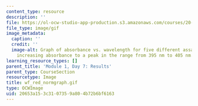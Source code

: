 ```yaml
---
content_type: resource
description: ''
file: https://ol-ocw-studio-app-production.s3.amazonaws.com/courses/20-109-laboratory-fundamentals-in-biological-engineering-spring-2010/20653a153c3107359a804b72b6bf6163_wf_red_normgraph.gif
file_type: image/gif
image_metadata:
  caption: ''
  credit: ''
  image-alt: Graph of absorbance vs. wavelength for five different assays, showing
    increasing absorbance to a peak in the range from 395 nm to 405 nm.
learning_resource_types: []
parent_title: 'Module 1, Day 7: Results'
parent_type: CourseSection
resourcetype: Image
title: wf_red_normgraph.gif
type: OCWImage
uid: 20653a15-3c31-0735-9a80-4b72b6bf6163
---
```


